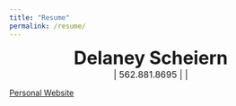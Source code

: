 ```yaml
---
title: "Resume"
permalink: /resume/
---
```


<center><b><font size="6"><b>Delaney Scheiern</b></font></b></center>
<center><font size="3"><dscheiern@gmail.com> | 562.881.8695 | <dscheiern.github.io> | <linkedin.com/in/dscheiern> </font></center>

<a href="dscheiern.github.io">Personal Website</a>
